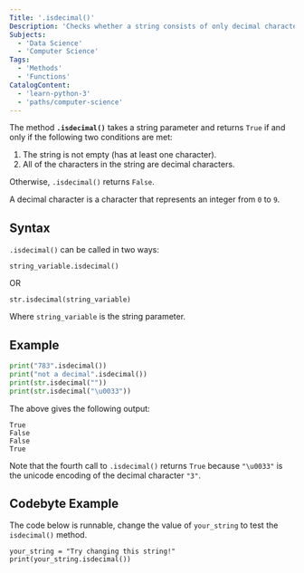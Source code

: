 ```yaml
---
Title: '.isdecimal()'
Description: 'Checks whether a string consists of only decimal characters.'
Subjects:
  - 'Data Science'
  - 'Computer Science'
Tags:
  - 'Methods'
  - 'Functions'
CatalogContent:
  - 'learn-python-3'
  - 'paths/computer-science'
---
```


The method **`.isdecimal()`** takes a string parameter and returns `True` if and only if the following two conditions are met:

1. The string is not empty (has at least one character).
2. All of the characters in the string are decimal characters.

Otherwise, `.isdecimal()` returns `False`.

A decimal character is a character that represents an integer from `0` to `9`.

## Syntax

`.isdecimal()` can be called in two ways:

```pseudo
string_variable.isdecimal()
```

OR

```pseudo
str.isdecimal(string_variable)
```

Where `string_variable` is the string parameter.

## Example

```python
print("783".isdecimal())
print("not a decimal".isdecimal())
print(str.isdecimal(""))
print(str.isdecimal("\u0033"))
```

The above gives the following output:

```shell
True
False
False
True
```

Note that the fourth call to `.isdecimal()` returns `True` because `"\u0033"` is the unicode encoding of the decimal character `"3"`.

## Codebyte Example

The code below is runnable, change the value of `your_string` to test the `isdecimal()` method.

```codebyte\python
your_string = "Try changing this string!"
print(your_string.isdecimal())
```
